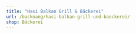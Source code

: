 ```yaml
---
title: "Hasi Balkan Grill & Bäckerei"
url: /backnang/hasi-balkan-grill-und-baeckerei/
shop: Bäckerei
---
```

